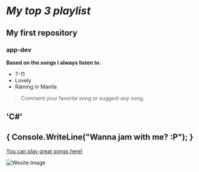 # *My top 3 playlist*
## My first repository
### app-dev

**Based on the songs I always listen to.**

- 7-11
- Lovely 
- Raining in Manila

> Comment your favorite song or suggest any song.

  'C#'
  ---
  {
    Console.WriteLine("Wanna jam with me? :P");
  }
  ---

  [You can play great songs here!](https://open.spotify.com/)
  
  ![Wesite Image](https://github.com/James109055/app-dev/assets/151918732/914f5549-dc37-4b91-9a72-ed25aeffd549)
